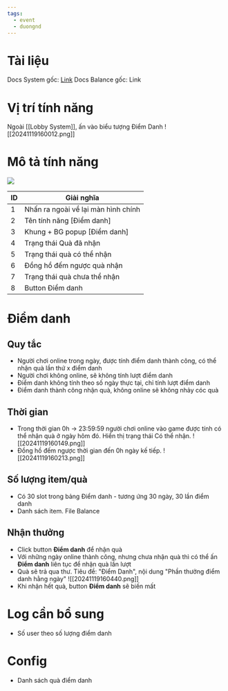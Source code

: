 ```yaml
---
tags:
  - event
  - duongnd
---
```

# Tài liệu
Docs System gốc: [Link](https://docs.google.com/document/d/1-s9oifMxRcEZhxFoN-5jqgSjrpiHfZK5GFswidQiV8w/edit?tab=t.0#heading=h.76545dsn0x58)
Docs Balance gốc: Link

# Vị trí tính năng
Ngoài [[Lobby System]], ấn vào biểu tượng Điểm Danh
![[20241119160012.png]]
# Mô tả tính năng

![](https://lh7-rt.googleusercontent.com/docsz/AD_4nXcQVhPQek5l9qdAHy7KT0lN-6XjFz8JmfTPeOzSxV4DvpM-vlcTQmvMRE1yQsxIz6cGpHNm6VlCUiLBdEbLjgOsOHtD4K-zn8vFE8eXwseCGuCZ68aPOviSyA9NT4SJf1lp6fRhPA?key=UYuBNwVCqT9SSJ0NTE9fyi3-)

| ID  | Giải nghĩa                          |
| --- | ----------------------------------- |
| 1   | Nhấn ra ngoài về lại màn hình chính |
| 2   | Tên tính năng [Điểm danh]           |
| 3   | Khung + BG popup [Điểm danh]        |
| 4   | Trạng thái Quà đã nhận              |
| 5   | Trạng thái quà có thể nhận          |
| 6   | Đồng hồ đếm ngược quà nhận          |
| 7   | Trạng thái quà chưa thể nhận        |
| 8   | Button Điểm danh                    |

# Điểm danh
## Quy tắc
- Người chơi online trong ngày, được tính điểm danh thành công, có thể nhận quà lần thứ x điểm danh
- Người chơi không online, sẽ không tính lượt điểm danh
- Điểm danh không tính theo số ngày thực tại, chỉ tính lượt điểm danh
- Điểm danh thành công nhận quà, không online sẽ không nhảy cóc quà
## Thời gian
- Trong thời gian 0h → 23:59:59 người chơi online vào game được tính có thể nhận quà ở ngày hôm đó. Hiển thị trạng thái Có thể nhận.
![[20241119160149.png]]
- Đồng hồ đếm ngược thời gian đến 0h ngày kế tiếp. ![[20241119160213.png]]
## Số lượng item/quà
- Có 30 slot trong bảng Điểm danh - tương ứng 30 ngày, 30 lần điểm danh
- Danh sách item. File Balance

## Nhận thưởng
- Click button **Điểm danh** để nhận quà
- Với những ngày online thành công, nhưng chưa nhận quà thì có thể ấn **Điểm danh** liên tục để nhận quà lần lượt
- Quà sẽ trả qua thư. Tiêu đề: "Điểm Danh", nội dung "Phần thưởng điểm danh hằng ngày"
![[20241119160440.png]]
- Khi nhận hết quà, button **Điểm danh** sẽ biến mất
# Log cần bổ sung
- Số user theo số lượng điểm danh
# Config
- Danh sách quà điểm danh
